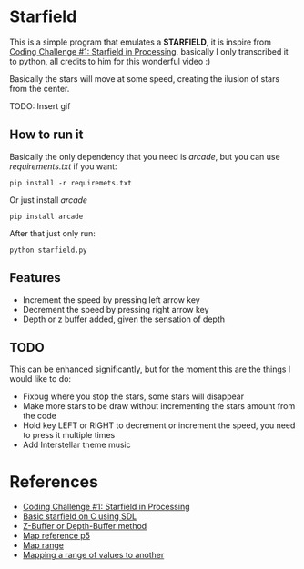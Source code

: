 # Starfield

This is a simple program that emulates a **STARFIELD**, it is inspire from [Coding Challenge #1: Starfield in Processing](https://www.youtube.com/watch?v=17WoOqgXsRM&t=198s), basically I only transcribed it to python, all credits to him for this wonderful video :) <br>

Basically the stars will move at some speed, creating the ilusion of stars from the center. <br>

TODO: Insert gif <br>

## How to run it

Basically the only dependency that you need is _arcade_, but you can use _requirements.txt_ if you want: <br>

``` pip install -r requiremets.txt ```

Or just install _arcade_ <br>

``` pip install arcade ```

After that just only run: <br>

```python starfield.py```

## Features

- Increment the speed by pressing left arrow key <br>
- Decrement the speed by pressing right arrow key <br>
- Depth or z buffer added, given the sensation of depth <br>

## TODO

This can be enhanced significantly, but for the moment this are the things I would like to do: <br>

- Fixbug where you stop the stars, some stars will disappear <br>
- Make more stars to be draw without incrementing the stars amount from the code <br>
- Hold key LEFT or RIGHT to decrement or increment the speed, you need to press it multiple times <br>
- Add Interstellar theme music <br>

# References

- [Coding Challenge #1: Starfield in Processing](https://www.youtube.com/watch?v=17WoOqgXsRM&t=198s)
- [Basic starfield on C using SDL](https://github.com/djdavies/c_code/blob/master/starfield.c)
- [Z-Buffer or Depth-Buffer method](https://www.geeksforgeeks.org/z-buffer-depth-buffer-method/) 
- [Map reference p5](https://p5js.org/reference/#/p5/map)
- [Map range](https://rosettacode.org/wiki/Map_range)
- [Mapping a range of values to another](https://stackoverflow.com/questions/1969240/mapping-a-range-of-values-to-another)